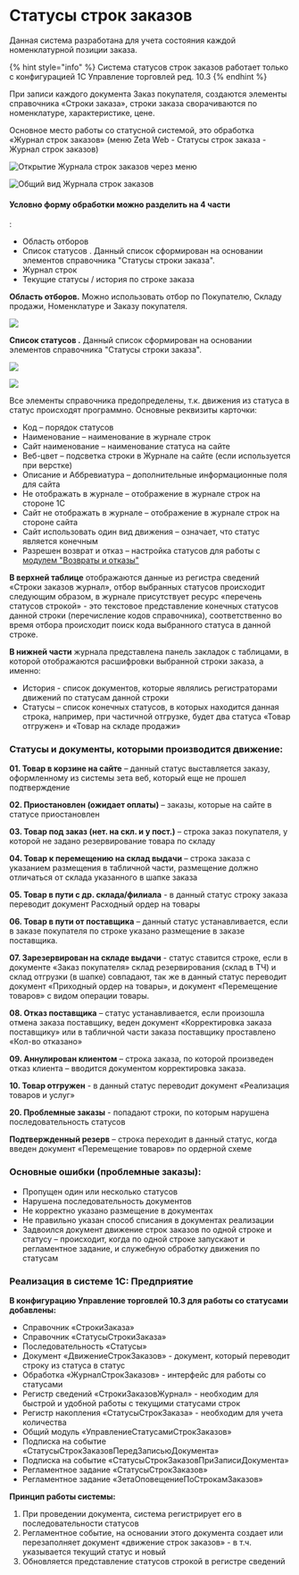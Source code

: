 # Статусы строк заказов

Данная система разработана для учета состояния каждой номенклатурной позиции заказа.

{% hint style="info" %}
Система статусов строк заказов работает только с конфигурацией 1С Управление торговлей ред. 10.3
{% endhint %}

При записи каждого документа Заказ покупателя, создаются элементы справочника «Строки заказа», строки заказа сворачиваются по номенклатуре, характеристике, цене.

Основное место работы со статусной системой, это обработка «Журнал строк заказов» \(меню Zeta Web - Статусы строк заказа - Журнал строк заказов\)

![&#x41E;&#x442;&#x43A;&#x440;&#x44B;&#x442;&#x438;&#x435; &#x416;&#x443;&#x440;&#x43D;&#x430;&#x43B;&#x430; &#x441;&#x442;&#x440;&#x43E;&#x43A; &#x437;&#x430;&#x43A;&#x430;&#x437;&#x43E;&#x432; &#x447;&#x435;&#x440;&#x435;&#x437; &#x43C;&#x435;&#x43D;&#x44E;](../.gitbook/assets/image%20%2828%29.png)

![&#x41E;&#x431;&#x449;&#x438;&#x439; &#x432;&#x438;&#x434; &#x416;&#x443;&#x440;&#x43D;&#x430;&#x43B;&#x430; &#x441;&#x442;&#x440;&#x43E;&#x43A; &#x437;&#x430;&#x43A;&#x430;&#x437;&#x43E;&#x432;](../.gitbook/assets/image%20%2817%29.png)

#### Условно форму обработки можно разделить на 4 части:

* Область отборов
* Список статусов  . Данный список сформирован на основании элементов справочника "Статусы строки заказа".
* Журнал строк
* Текущие статусы / история по строке заказа

**Область отборов.** Можно использовать отбор по Покупателю, Складу продажи, Номенклатуре и Заказу покупателя.

![](../.gitbook/assets/image%20%28206%29.png)

**Список статусов.** Данный список сформирован на основании элементов справочника "Статусы строки заказа".

![](../.gitbook/assets/image%20%28225%29.png)

![](../.gitbook/assets/image%20%28109%29.png)

Все элементы справочника предопределены, т.к. движения из статуса в статус происходят программно. Основные реквизиты карточки:

* Код – порядок статусов
* Наименование – наименование в журнале строк
* Сайт наименование – наименование статуса на сайте
* Веб-цвет – подсветка строки в Журнале на сайте \(если используется при верстке\)
* Описание и Аббревиатура – дополнительные информационные поля для сайта
* Не отображать в журнале – отображение в журнале строк на стороне 1С
* Сайт не отображать в журнале – отображение в журнале строк на стороне сайта
* Сайт использовать один вид движения – означает, что статус является конечным
* Разрешен возврат и отказ – настройка статусов для работы с [модулем "Возвраты и отказы"](vozvraty-i-otkazy.md)

**В верхней таблице** отображаются данные из регистра сведений «Строки заказов журнал», отбор выбранных статусов происходит следующим образом, в журнале присутствует ресурс «перечень статусов строкой» - это текстовое представление конечных статусов данной строки \(перечисление кодов справочника\), соответственно во время отбора происходит поиск кода выбранного статуса в данной строке.

**В нижней части** журнала представлена панель закладок с таблицами, в которой отображаются расшифровки выбранной строки заказа, а именно:

* История - список документов, которые являлись регистраторами движений по статусам данной строки
* Статусы – список конечных статусов, в которых находится данная строка, например, при частичной отгрузке, будет два статуса «Товар отгружен» и «Товар на складе продажи»

### Статусы и документы, которыми производится движение:

**01. Товар в корзине на сайте** – данный статус выставляется заказу, оформленному из системы зета веб, который еще не прошел подтверждение

**02. Приостановлен \(ожидает оплаты\)** – заказы, которые на сайте в статусе приостановлен

**03. Товар под заказ \(нет. на скл. и у пост.\)** – строка заказ покупателя, у которой не задано резервирование товара по складу

**04. Товар к перемещению на склад выдачи** – строка заказа с указанием размещения в табличной части, размещение должно отличаться от склада указанного в шапке заказа 

**05. Товар в пути с др. склада/филиала** -  в данный статус строку заказа переводит документ Расходный ордер на товары

**06. Товар в пути от поставщика** – данный статус устанавливается, если в заказе покупателя по строке указано размещение в заказе поставщика.

**07. Зарезервирован на складе выдачи** -  статус ставится строке, если в документе «Заказ покупателя» склад резервирования \(склад в ТЧ\) и склад отгрузки \(в шапке\) совпадают, так же в данный статус переводит документ «Приходный ордер на товары», и документ «Перемещение товаров» с видом операции товары.

**08. Отказ поставщика** – статус устанавливается, если произошла отмена заказа поставщику, веден документ «Корректировка заказа поставщику» или в табличной части заказа поставщику проставлено «Кол-во отказано»

**09. Аннулирован клиентом** – строка заказа, по которой произведен отказ клиента – вводится документом корректировка заказа.

**10. Товар отгружен** -  в данный статус переводит документ «Реализация товаров и услуг»

**20. Проблемные заказы** -  попадают строки, по которым нарушена последовательность статусов

**Подтвержденный резерв** – строка переходит в данный статус, когда введен документ «Перемещение товаров» по ордерной схеме

### Основные ошибки \(проблемные заказы\):

* Пропущен один или несколько статусов
* Нарушена последовательность документов
* Не корректно указано размещение в документах
* Не правильно указан способ списания в документах реализации
* Задвоился документ движение строк заказов по одной строке и статусу – происходит, когда по одной строке запускают и регламентное задание, и служебную обработку движения по статусам

### Реализация в системе 1С: Предприятие

**В конфигурацию Управление торговлей 10.3 для работы со статусами добавлены:**

* Справочник «СтрокиЗаказа»
* Справочник «СтатусыСтрокиЗаказа»
* Последовательность «Статусы»
* Документ «ДвижениеСтрокЗаказов» - документ, который переводит строку из статуса в статус
* Обработка «ЖурналСтрокЗаказов» - интерфейс для работы со статусами
* Регистр сведений «СтрокиЗаказовЖурнал» - необходим для быстрой и удобной работы с текущими статусами строк
* Регистр накопления «СтатусыСтрокЗаказа» -  необходим для учета количества
* Общий модуль «УправлениеСтатусамиСтрокЗаказов»
* Подписка на событие «СтатусыСтрокЗаказовПередЗаписьюДокумента»
* Подписка на событие «СтатусыСтрокЗаказовПриЗаписиДокумента»
* Регламентное задание «СтатусыСтрокЗаказов»
* Регламентное задание «ЗетаОповещениеПоСтрокамЗаказов»

**Принцип работы системы:**

1. При проведении документа, система регистрирует его в последовательности статусов
2. Регламентное событие, на основании этого документа создает или перезаполняет документ «движение строк заказов» -  в т.ч. указывается текущий статус и новый
3. Обновляется представление статусов строкой в регистре сведений

